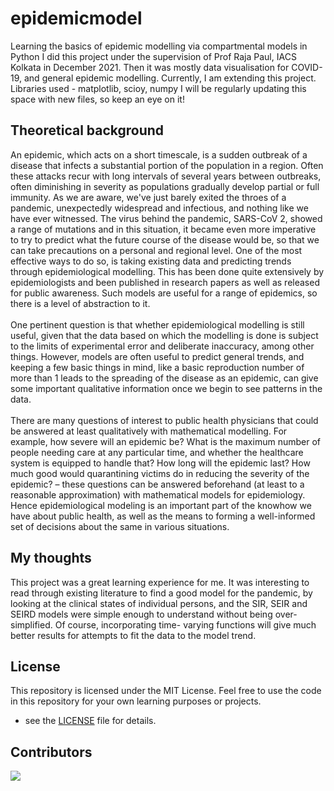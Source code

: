 # epidemicmodel
Learning the basics of epidemic modelling via compartmental models in Python
I did this project under the supervision of Prof Raja Paul, IACS Kolkata in December 2021. Then it was mostly data visualisation for COVID-19, and general epidemic modelling. 
Currently, I am extending this project.
Libraries used - matplotlib, scioy, numpy
I will be regularly updating this space with new files, so keep an eye on it!

## Theoretical background
An epidemic, which acts on a short timescale, is a sudden outbreak of a disease
that infects a substantial portion of the population in a region. Often these attacks
recur with long intervals of several years between outbreaks, often diminishing in
severity as populations gradually develop partial or full immunity.
As we are aware, we've just barely exited the throes of a pandemic, unexpectedly
widespread and infectious, and nothing like we have ever witnessed. The virus
behind the pandemic, SARS-CoV 2, showed a range of mutations and in this
situation, it became even more imperative to try to predict what the future course
of the disease would be, so that we can take precautions on a personal and regional
level. One of the most effective ways to do so, is taking existing data and
predicting trends through epidemiological modelling. This has been done quite extensively by epidemiologists and been published in research papers as well as released for public awareness. Such models are useful for a range of epidemics, so there is a level of abstraction to it.<br><br>One pertinent question is that whether epidemiological modelling is still useful,
given that the data based on which the modelling is done is subject to the limits of
experimental error and deliberate inaccuracy, among other things. However,
models are often useful to predict general trends, and keeping a few basic things in
mind, like a basic reproduction number of more than 1 leads to the spreading of
the disease as an epidemic, can give some important qualitative information once
we begin to see patterns in the data.<br><br>There are many questions of interest to public health physicians that could be
answered at least qualitatively with mathematical modelling. For example, how
severe will an epidemic be? What is the maximum number of people needing care
at any particular time, and whether the healthcare system is equipped to handle
that? How long will the epidemic last? How much good would quarantining
victims do in reducing the severity of the epidemic? – these questions can be
answered beforehand (at least to a reasonable approximation) with mathematical
models for epidemiology.
Hence epidemiological modeling is an important part of the knowhow we have
about public health, as well as the means to forming a well-informed set of
decisions about the same in various situations.

## My thoughts
This project was a great learning experience for me. It was interesting to read
through existing literature to find a good model for the pandemic, by looking at
the clinical states of individual persons, and the SIR, SEIR and SEIRD models were simple enough
to understand without being over-simplified. Of course, incorporating time-
varying functions will give much better results for attempts to fit the data to the
model trend. 

## License
This repository is licensed under the MIT License. Feel free to use the code in this repository for your own learning purposes or projects.
- see the [LICENSE](LICENSE) file for details.

<!-- Authors -->
## Contributors
<a href="https://github.com/mdebasrija/epidemicmodel/graphs/contributors"><img src="https://contrib.rocks/image?repo=mdebasrija/epidemicmodel"></a>
